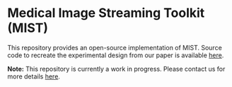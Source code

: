 # Medical Image Streaming Toolkit (MIST)

This repository provides an open-source implementation of MIST. Source code to recreate the experimental design from our paper is available [here](https://github.com/UM2ii/MIST_Paper).

**Note:** This repository is currently a work in progress. Please contact us for more details [here](mailto:pkulkarni@som.umaryland.edu,vparekh@som.umaryland.edu).
